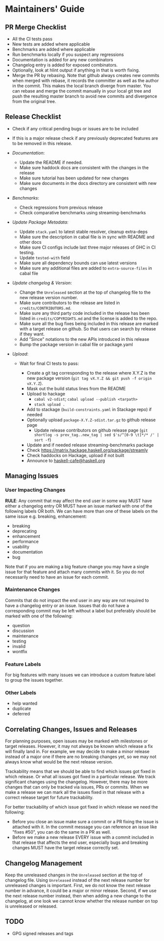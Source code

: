 # Maintainers' Guide

## PR Merge Checklist

* All the CI tests pass
* New tests are added where applicable
* Benchmarks are added where applicable
* Run benchmarks locally if you suspect any regressions
* Documentation is added for any new combinators
* Changelog entry is added for exposed combinators.
* Optionally, look at hlint output if anything in that is worth fixing.
* Merge the PR by rebasing. Note that github always creates new commits when
  merged with rebase, it records the committer as well as the author in the
  commit. This makes the local branch diverge from master. You can rebase and
  merge the commit manually in your local git tree and push the resulting
  master branch to avoid new commits and divergence from the original tree.

## Release Checklist

* Check if any critical pending bugs or issues are to be included
* If this is a major release check if any previously deprecated features are to
  be removed in this release.
* _Documentation_:

    * Update the README if needed.
    * Make sure haddock docs are consistent with the changes in the release
    * Make sure tutorial has been updated for new changes
    * Make sure documents in the docs directory are consistent with new changes

* _Benchmarks_:

    * Check regressions from previous release
    * Check comparative benchmarks using streaming-benchmarks

* _Update Package Metadata:_

    * Update `stack.yaml` to latest stable resolver, cleanup extra-deps
    * Make sure the description in cabal file is in sync with README and other docs
    * Make sure CI configs include last three major releases of GHC in CI testing.
    * Update `tested-with` field
    * Make sure all dependency bounds can use latest versions
    * Make sure any additional files are added to `extra-source-files` in cabal
      file

* _Update changelog & Version_:

    * Change the `Unreleased` section at the top of changelog file to the new
      release version number.
    * Make sure contributors to the release are listed in
      `credits/CONTRIBUTORS.md`.
    * Make sure any third party code included in the release has been listed in
      `credits/COPYRIGHTS.md` and the license is added to the repo.
    * Make sure all the bug fixes being included in this release are marked
      with a target release on github. So that users can search by release if
      they want.
    * Add "Since" notations to the new APIs introduced in this release
    * Bump the package version in cabal file or package.yaml

* _Upload_:

    * Wait for final CI tests to pass:

        * Create a git tag corresponding to the release where X.Y.Z is the new
          package version (`git tag vX.Y.Z && git push -f origin vX.Y.Z`).
        * Mask out the build status lines from the README
        * Upload to hackage 
          * `cabal v2-sdist`; `cabal upload --publish <tarpath>`
          * `stack upload .`
        * Add to stackage (`build-constraints.yaml` in Stackage repo) if needed
        * Optionally upload `package-X.Y.Z-sdist.tar.gz` to github release page
            * Update release contributors on github release page
              (`git shortlog -s prev_tag..new_tag | sed $'s/^[0-9 \t]*/* /' | sort -f`)
        * Update and if needed release streaming-benchmarks package
        * Check https://matrix.hackage.haskell.org/package/streamly
        * Check haddocks on Hackage, upload if not built
        * Announce to haskell-cafe@haskell.org

## Managing Issues

### User Impacting Changes

__RULE__: Any commit that may affect the end user in some way MUST have either a
changelog entry OR MUST have an issue marked with one of the following labels
OR both.  We can have more than one of these labels on the same issue e.g.
breaking, enhancement:

* breaking
* deprecating
* enhancement
* performance
* usability
* documentation
* bug

Note that if you are making a big feature change you may have a single issue
for that feature and attach many commits with it. So you do not necessarily
need to have an issue for each commit.

### Maintenance Changes

Commits that do not impact the end user in any way are not required to have a
changelog entry or an issue.  Issues that do not have a corresponding commit
may be left without a label but preferably should be marked with one of the
following:

* question
* discussion
* maintenance
* testing
* invalid
* wontfix

### Feature Labels

For big features with many issues we can introduce a custom feature label to
group the issues together.

### Other Labels

* help wanted
* duplicate
* deferred

## Correlating Changes, Issues and Releases

For planning purposes, open issues may be marked with milestones or target
releases.  However, it may not always be known which release a fix will finally
land in.  For example, we may decide to make a minor release instead of a major
one if there are no breaking changes yet, so we may not always know what would
be the next release version.

Trackability means that we should be able to find which issues got fixed in
which release. Or what all issues got fixed in a particular release. We track
significant changes using the changelog. However, there may be more changes
that can only be tracked via issues, PRs or commits.  When we make a release we
can mark all the issues fixed in that release with a correct release target for
future trackability.

For better trackability of which issue got fixed in which release we need the
following:

* Before you close an issue make sure a commit or a PR fixing the issue is
  attached with it. In the commit message you can reference an issue like
  "fixes #50", you can do the same in a PR as well.
* Before we make a new release EVERY issue with a commit included in that
  release that affects the end user, especially bugs and breaking changes MUST
  have the target release correctly set.

## Changelog Management

Keep the unreleased changes in the `Unreleased` section at the top of changelog
file.  Using `Unreleased` instead of the next release number for unreleased
changes is important. First, we do not know the next release number in advance,
it could be a major or minor release.  Second, if we use the next release
number instead, then when adding a new change to the changelog, at one look we
cannot know whether the release number on top is unreleased or released.

## TODO

* GPG signed releases and tags
